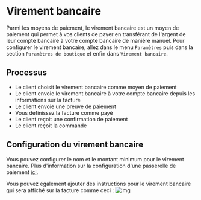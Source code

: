 # Virement bancaire
Parmi les moyens de paiement, le virement bancaire est un moyen de paiement qui permet à vos clients de payer en transférant de l'argent de leur compte bancaire à votre compte bancaire de manière manuel.
Pour configurer le virement bancaire, allez dans le menu `Paramètres` puis dans la section `Paramètres de boutique` et enfin dans `Virement bancaire`.
## Processus
- Le client choisit le virement bancaire comme moyen de paiement
- Le client envoie le virement bancaire à votre compte bancaire depuis les informations sur la facture
- Le client envoie une preuve de paiement
- Vous définissez la facture comme payé
- Le client reçoit une confirmation de paiement
- Le client reçoit la commande
## Configuration du virement bancaire
Vous pouvez configurer le nom et le montant minimum pour le virement bancaire.
Plus d'information sur la configuration d'une passerelle de paiement [ici](/docs/settings/store/payment_gateways).

Vous pouvez également ajouter des instructions pour le virement bancaire qui sera affiché sur la facture comme ceci : 
![img](/img/next_gen/settings/store/payment_gateways/bank_transfert/bank_transfert.png)